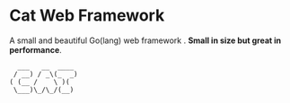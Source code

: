# Cat Web Framework

A small and beautiful Go(lang) web framework . **Small in size but great in performance**.

```
  ___   __  ____ 
 / __) / _\(_  _)
( (__ /    \ )(  
 \___)\_/\_/(__) 
```



